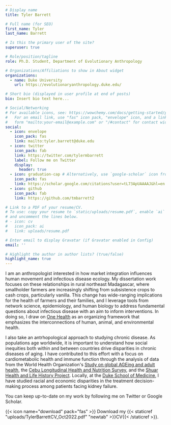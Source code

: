 ```yaml
---
# Display name
title: Tyler Barrett

# Full name (for SEO)
first_name: Tyler
last_name: Barrett

# Is this the primary user of the site?
superuser: true

# Role/position/tagline
role: Ph.D. Student, Department of Evolutionary Anthropology

# Organizations/Affiliations to show in About widget
organizations:
  - name: Duke University
    url: https://evolutionaryanthropology.duke.edu/

# Short bio (displayed in user profile at end of posts)
bio: Insert bio text here...

# Social/Networking
# For available icons, see: https://wowchemy.com/docs/getting-started/page-builder/#icons
#   For an email link, use "fas" icon pack, "envelope" icon, and a link in the
#   form "mailto:your-email@example.com" or "/#contact" for contact widget.
social:
  - icon: envelope
    icon_pack: fas
    link: mailto:tyler.barrett@duke.edu
  - icon: twitter
    icon_pack: fab
    link: https://twitter.com/tylermbarrett
    label: Follow me on Twitter
    display:
      header: true
  - icon: graduation-cap # Alternatively, use `google-scholar` icon from `ai` icon pack
    icon_pack: fas
    link: https://scholar.google.com/citations?user=tL73ApUAAAAJ&hl=en
  - icon: github
    icon_pack: fab
    link: https://github.com/tmbarrett2

# Link to a PDF of your resume/CV.
# To use: copy your resume to `static/uploads/resume.pdf`, enable `ai` icons in `params.yaml`,
# and uncomment the lines below.
# - icon: cv
#   icon_pack: ai
#   link: uploads/resume.pdf

# Enter email to display Gravatar (if Gravatar enabled in Config)
email: ''

# Highlight the author in author lists? (true/false)
highlight_name: true
---
```


I am an anthropologist interested in how market integration influences human movement and infectious disease ecology. My dissertation work focuses on these relationships in rural northeast Madagascar, where smallholder farmers are increasingly shifting from subsistence crops to cash crops, particularly vanilla. This change has wide-ranging implications for the health of farmers and their families, and I leverage tools from network science, epidemiology, and human biology to address fundamental questions about infectious disease with an aim to inform interventions. In doing so, I draw on [One Health](https://www.cdc.gov/onehealth/index.html) as an organizing framework that emphasizes the interconnections of human, animal, and environmental health.

I also take an antrhopological approach to studying chronic disease. As populations age worldwide, it is important to understand how social inequities both within and between countries drive disparities in chronic diseases of aging. I have contributed to this effort with a focus on cardiometabolic health and immune function through the analysis of data from the World Health Organization's [Study on global AGEing and adult health](https://www.who.int/data/data-collection-tools/study-on-global-ageing-and-adult-health), the [Cebu Longitudinal Health and Nutrition Survey](https://cebu.cpc.unc.edu/), and the [Shuar Health and Life History Project](https://www.shuarproject.org/). Locally, at the [Duke School of Medicine](https://medschool.duke.edu/), I have studied racial and economic disparities in the treatment decision-making process among patients facing kidney failure.

You can keep up-to-date on my work by following me on Twitter or Google Scholar.

{{< icon name="download" pack="fas" >}} Download my {{< staticref "uploads/TylerBarrettCV_Oct2022.pdf" "newtab" >}}CV{{< /staticref >}}.
